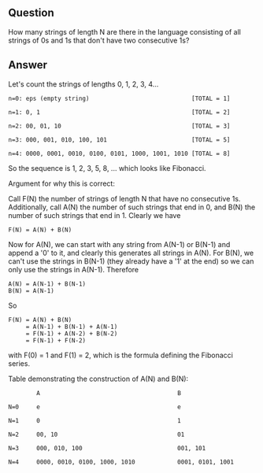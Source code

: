 ## Question

How many strings of length N are there in the language consisting of all strings of 0s and 1s that don't have two consecutive 1s?

## Answer

Let's count the strings of lengths 0, 1, 2, 3, 4...

    n=0: eps (empty string)                             [TOTAL = 1]

    n=1: 0, 1                                           [TOTAL = 2]

    n=2: 00, 01, 10                                     [TOTAL = 3]

    n=3: 000, 001, 010, 100, 101                        [TOTAL = 5]

    n=4: 0000, 0001, 0010, 0100, 0101, 1000, 1001, 1010 [TOTAL = 8]

So the sequence is 1, 2, 3, 5, 8, ... which looks like Fibonacci.

Argument for why this is correct:

Call F(N) the number of strings of length N that have no consecutive 1s. Additionally, call A(N) the number of such strings that end in 0, and B(N) the number of such strings that end in 1. Clearly we have

    F(N) = A(N) + B(N)

Now for A(N), we can start with any string from A(N-1) or B(N-1) and append a '0' to it, and clearly this generates all strings in A(N). For B(N), we can't use the strings in B(N-1) (they already have a '1' at the end) so we can only use the strings in A(N-1). Therefore

    A(N) = A(N-1) + B(N-1)
    B(N) = A(N-1)

So

    F(N) = A(N) + B(N)
         = A(N-1) + B(N-1) + A(N-1)
         = F(N-1) + A(N-2) + B(N-2)
         = F(N-1) + F(N-2)

with F(0) = 1 and F(1) = 2, which is the formula defining the Fibonacci series.

Table demonstrating the construction of A(N) and B(N):

            A                                       B

    N=0     e                                       e

    N=1     0                                       1

    N=2     00, 10                                  01

    N=3     000, 010, 100                           001, 101

    N=4     0000, 0010, 0100, 1000, 1010            0001, 0101, 1001
